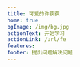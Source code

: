 ```yaml
---
title: 可爱的许荻荻
home: true
bgImage: /img/bg.jpg
actionText: 开始学习
actionLink: /url/fe
features:
footer: 提出问题解决问题
---
```




